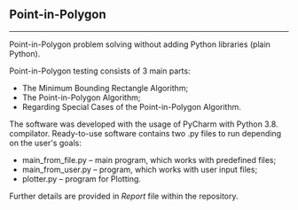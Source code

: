 ## Point-in-Polygon
___

Point-in-Polygon problem solving without adding Python libraries (plain Python).

Point-in-Polygon testing consists of 3 main parts:
- The Minimum Bounding Rectangle Algorithm;
- The Point-in-Polygon Algorithm;
- Regarding Special Cases of the Point-in-Polygon Algorithm.

The software was developed with the usage of PyCharm with Python 3.8. compilator.
Ready-to-use software contains two .py files to run depending on the user's goals:
- main_from_file.py – main program, which works with predefined files;
- main_from_user.py – program, which works with user input files;
- plotter.py – program for Plotting.

Further details are provided in _Report_ file within the repository. 

